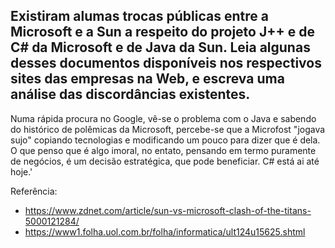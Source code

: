 ## Existiram alumas trocas públicas entre a Microsoft e a Sun a respeito do projeto J++ e de C# da Microsoft e de Java da Sun. Leia algunas desses documentos disponíveis nos respectivos sites das empresas na Web, e escreva uma análise das discordâncias existentes.

Numa rápida procura no Google, vê-se o problema com o Java e sabendo do histórico de polêmicas da Microsoft, percebe-se que a Microfost "jogava sujo" copiando tecnologias e modificando um pouco para dizer que é dela. O que penso que é algo imoral, no entato, pensando em termo puramente de negócios, é um decisão estratégica, que pode beneficiar. C# está ai até hoje.'

Referência:
 - https://www.zdnet.com/article/sun-vs-microsoft-clash-of-the-titans-5000121284/
 - https://www1.folha.uol.com.br/folha/informatica/ult124u15625.shtml
